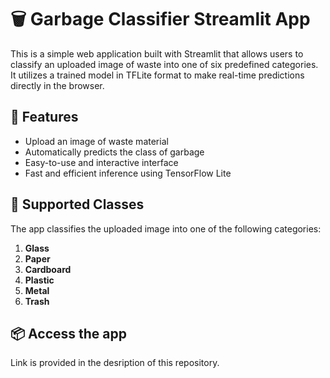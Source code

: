 # 🗑️ Garbage Classifier Streamlit App

This is a simple web application built with Streamlit that allows users to classify an uploaded image of waste into one of six predefined categories. It utilizes a trained model in TFLite format to make real-time predictions directly in the browser.

## 🚀 Features

- Upload an image of waste material
- Automatically predicts the class of garbage
- Easy-to-use and interactive interface
- Fast and efficient inference using TensorFlow Lite

## 🧠 Supported Classes

The app classifies the uploaded image into one of the following categories:

1. **Glass**
2. **Paper**
3. **Cardboard**
4. **Plastic**
5. **Metal**
6. **Trash**

## 📦 Access the app 

Link is provided in the desription of this repository.
